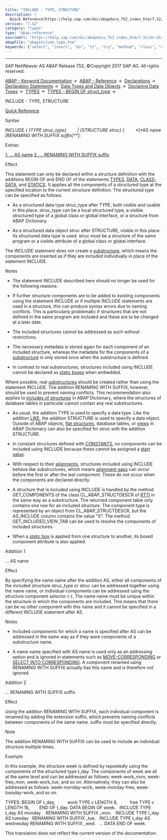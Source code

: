 ```yaml
---
title: "INCLUDE - TYPE, STRUCTURE"
description: |
  Quick Reference(https://help.sap.com/doc/abapdocu_752_index_htm/7.52/en-US/abapinclude_type_shortref.htm) Syntax INCLUDE  TYPE struc_type  STRUCTURE struc  AS name RENAMING WITH SUFFIX suffix. Extras: 1. ... AS name(#!ABAP_ADDITION_1@1@) 2. ... RENAMING W
version: "7.52"
category: "types"
type: "abap-reference"
sourceUrl: "https://help.sap.com/doc/abapdocu_752_index_htm/7.52/en-US/abapinclude_type.htm"
abapFile: "abapinclude_type.htm"
keywords: ["select", "insert", "do", "if", "try", "method", "class", "data", "types", "abapinclude", "type"]
---
```


* * *

SAP NetWeaver AS ABAP Release 752, ©Copyright 2017 SAP AG. All rights reserved.

[ABAP - Keyword Documentation](https://help.sap.com/doc/abapdocu_752_index_htm/7.52/en-US/abenabap.htm) →  [ABAP - Reference](https://help.sap.com/doc/abapdocu_752_index_htm/7.52/en-US/abenabap_reference.htm) →  [Declarations](https://help.sap.com/doc/abapdocu_752_index_htm/7.52/en-US/abendeclarations.htm) →  [Declaration Statements](https://help.sap.com/doc/abapdocu_752_index_htm/7.52/en-US/abenabap_declarations.htm) →  [Data Types and Data Objects](https://help.sap.com/doc/abapdocu_752_index_htm/7.52/en-US/abentypes_and_objects.htm) →  [Declaring Data Types](https://help.sap.com/doc/abapdocu_752_index_htm/7.52/en-US/abentypes_statements.htm) →  [TYPES](https://help.sap.com/doc/abapdocu_752_index_htm/7.52/en-US/abaptypes.htm) →  [TYPES - BEGIN OF struct\_type](https://help.sap.com/doc/abapdocu_752_index_htm/7.52/en-US/abaptypes_struc.htm) → 

INCLUDE - TYPE, STRUCTURE

[Quick Reference](https://help.sap.com/doc/abapdocu_752_index_htm/7.52/en-US/abapinclude_type_shortref.htm)

Syntax

INCLUDE *{* *{*TYPE struc\_type*}*
        *|* *{*STRUCTURE struc*}* *}*
        *\[*AS name *\[*RENAMING WITH SUFFIX suffix*\]**\]*.

Extras:

[1\. ... AS name](#!ABAP_ADDITION_1@1@)
[2\. ... RENAMING WITH SUFFIX suffix](#!ABAP_ADDITION_2@2@)

Effect

This statement can only be declared within a structure definition with the additions BEGIN OF and END OF of the statements [TYPES](https://help.sap.com/doc/abapdocu_752_index_htm/7.52/en-US/abaptypes.htm), [DATA](https://help.sap.com/doc/abapdocu_752_index_htm/7.52/en-US/abapdata.htm), [CLASS-DATA](https://help.sap.com/doc/abapdocu_752_index_htm/7.52/en-US/abapclass-data.htm), and [STATICS](https://help.sap.com/doc/abapdocu_752_index_htm/7.52/en-US/abapstatics.htm). It applies all the components of a structured type at the specified location to the current structure definition. The structured type can be specified as follows:

-   As a structured data type struc\_type after TYPE, both visible and usable in this place. struc\_type can be a local structured type, a visible structured type of a global class or global interface, or a structure from ABAP Dictionary.
    
-   As a structured data object struc after STRUCTURE, visible in this place. Its structured data type is used. struc must be a structure of the same program or a visible attribute of a global class or global interface.
    

The INCLUDE statement does not create a [substructure](https://help.sap.com/doc/abapdocu_752_index_htm/7.52/en-US/abensubstructure_glosry.htm "Glossary Entry"), which means the components are inserted as if they are included individually in place of the statement INCLUDE.

Notes

-   The statement INCLUDE described here should no longer be used for the following reasons:
    

-   If further structure components are to be added to existing components using the statement INCLUDE or if multiple INCLUDE statements are used in a structure, this can produce syntax errors due to naming conflicts. This is particularly problematic if structures that are not defined in the same program are included and these are to be changed at a later date.

-   The included structures cannot be addressed as such without restrictions.

-   The necessary metadata is stored again for each component of an included structure, whereas the metadata for the components of a [substructure](https://help.sap.com/doc/abapdocu_752_index_htm/7.52/en-US/abensubstructure_glosry.htm "Glossary Entry") is only stored once when the substructure is defined.

-   In contrast to real substructures, structures included using INCLUDE cannot be declared as [static boxes](https://help.sap.com/doc/abapdocu_752_index_htm/7.52/en-US/abenstatic_box_glosry.htm "Glossary Entry") when embedded.

Where possible, real [substructures](https://help.sap.com/doc/abapdocu_752_index_htm/7.52/en-US/abensubstructure_glosry.htm "Glossary Entry") should be created rather than using the statement INCLUDE. The addition RENAMING WITH SUFFIX, however, should be used to prevent naming conflicts. This recommendation also applies to [includes of structures](https://help.sap.com/doc/abapdocu_752_index_htm/7.52/en-US/abenddic_include_structure.htm) in ABAP Dictionary, where the structures of database tables in particular cannot contain any real substructures.

-   As usual, the addition TYPE is used to specify a data type. Like the addition [LIKE](https://help.sap.com/doc/abapdocu_752_index_htm/7.52/en-US/abaptypes_referring.htm), the addition STRUCTURE is used to specify a data object. Outside of ABAP objects, [flat structures](https://help.sap.com/doc/abapdocu_752_index_htm/7.52/en-US/abenflat_structure_glosry.htm "Glossary Entry"), database tables, or [views](https://help.sap.com/doc/abapdocu_752_index_htm/7.52/en-US/abenview_glosry.htm "Glossary Entry") in ABAP Dictionary can also be specified for struc with the addition STRUCTURE.
    
-   In constant structures defined with [CONSTANTS](https://help.sap.com/doc/abapdocu_752_index_htm/7.52/en-US/abapconstants.htm), no components can be included using INCLUDE because these cannot be assigned a [start value](https://help.sap.com/doc/abapdocu_752_index_htm/7.52/en-US/abenstart_value_glosry.htm "Glossary Entry").
    
-   With respect to their [alignments](https://help.sap.com/doc/abapdocu_752_index_htm/7.52/en-US/abenalignment_glosry.htm "Glossary Entry"), structures included using INCLUDE behave like substructures, which means [alignment gaps](https://help.sap.com/doc/abapdocu_752_index_htm/7.52/en-US/abenalignment_gap_glosry.htm "Glossary Entry") can occur before the first or after the last component. These do not occur when the components are declared directly.
    
-   A structure that is included using INCLUDE is handled by the method GET\_COMPONENTS of the class CL\_ABAP\_STRUCTDESCR of [RTTI](https://help.sap.com/doc/abapdocu_752_index_htm/7.52/en-US/abenrtti_glosry.htm "Glossary Entry") in the same way as a substructure. The returned component table only contains one row for an included structure. The component type is represented by an object from CL\_ABAP\_STRUCTDESCR, but the AS\_INCLUDE column contains the value "X". The method GET\_INCLUDED\_VIEW\_TAB can be used to resolve the components of included structures.
    
-   When a [static box](https://help.sap.com/doc/abapdocu_752_index_htm/7.52/en-US/abenstatic_box_glosry.htm "Glossary Entry") is applied from one structure to another, its boxed component attribute is also applied.
    

Addition 1

... AS name

Effect

By specifying the name name after the addition AS, either all components of the included structure struc\_type or struc can be addressed together using the name name, or individual components can be addressed using the structure component selector (\-). The name name must be unique within the structure in which the components are included. This means that there can be no other component with this name and it cannot be specified in a different INCLUDE statement after AS.

Notes

-   Included components for which a name is specified after AS can be addressed in the same way as if they were components of a substructure name.
    
-   A name name specified with AS name is used only as an addressing option and is ignored in statements such as [MOVE-CORRESPONDING](https://help.sap.com/doc/abapdocu_752_index_htm/7.52/en-US/abapmove-corresponding.htm) or [SELECT INTO CORRESPONDING](https://help.sap.com/doc/abapdocu_752_index_htm/7.52/en-US/abapinto_clause.htm). A component renamed using RENAMING WITH SUFFIX actually has this name and is therefore not ignored.
    

Addition 2

... RENAMING WITH SUFFIX suffix

Effect

Using the addition RENAMING WITH SUFFIX, each individual component is renamed by adding the extension suffix, which prevents naming conflicts between components of the same name. suffix must be specified directly.

Note

The addition RENAMING WITH SUFFIX can be used to include an individual structure multiple times.

Example

In this example, the structure week is defined by repeatedly using the components of the structured type t\_day. The components of week are all at the same level and can be addressed as follows: week-work\_mon, week-free\_mon, week-work\_tue, and so on. Alternatively, they can also be addressed as follows: week-monday-work, week-monday-free, week-tuesday-work, and so on.

TYPES: BEGIN OF t\_day,
         work TYPE c LENGTH 8,
         free TYPE c LENGTH 16,
       END OF t\_day.
DATA BEGIN OF week.
  INCLUDE TYPE t\_day AS monday    RENAMING WITH SUFFIX \_mon.
  INCLUDE TYPE t\_day AS tuesday   RENAMING WITH SUFFIX \_tue.
  INCLUDE TYPE t\_day AS wednesday RENAMING WITH SUFFIX \_wed.
  ...
DATA END OF week.

This translation does not reflect the current version of the documentation.
